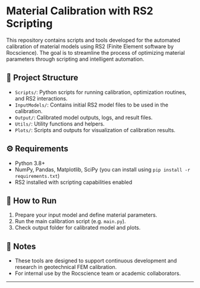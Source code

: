 # Material Calibration with RS2 Scripting

This repository contains scripts and tools developed for the automated calibration of material models using RS2 (Finite Element software by Rocscience). The goal is to streamline the process of optimizing material parameters through scripting and intelligent automation.

## 📁 Project Structure

- `Scripts/`: Python scripts for running calibration, optimization routines, and RS2 interactions.
- `InputModels/`: Contains initial RS2 model files to be used in the calibration.
- `Output/`: Calibrated model outputs, logs, and result files.
- `Utils/`: Utility functions and helpers.
- `Plots/`: Scripts and outputs for visualization of calibration results.

## ⚙️ Requirements

- Python 3.8+
- NumPy, Pandas, Matplotlib, SciPy (you can install using `pip install -r requirements.txt`)
- RS2 installed with scripting capabilities enabled

## 🚀 How to Run

1. Prepare your input model and define material parameters.
2. Run the main calibration script (e.g. `main.py`).
3. Check output folder for calibrated model and plots.

## 📌 Notes

- These tools are designed to support continuous development and research in geotechnical FEM calibration.
- For internal use by the Rocscience team or academic collaborators.

---

